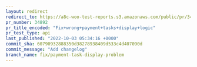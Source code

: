 ```yaml
---
layout: redirect
redirect_to: https://a8c-woo-test-reports.s3.amazonaws.com/public/pr/34892/api/index.html
pr_number: 34892
pr_title_encoded: "Fix+wrong+payment+tasks+display+logic"
pr_test_type: api
last_published: "2022-10-03 05:34:16 +0000"
commit_sha: 60790932888350d38278938409d533c4d407090d
commit_message: "Add changelog"
branch_name: fix/payment-task-display-problem
---
```

